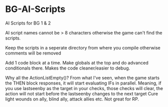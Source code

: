 # BG-AI-Scripts
AI Scripts for BG 1 &amp; 2

AI script names cannot be > 8 characters otherwise the game can't find the scripts.

Keep the scripts in a seperate directory from where you compile otherwise comments will be removed

Add 1 code block at a time. Make globals at the top and do advanced conditionals there. Makes the code cleaner/easier to debug. 

Why all the ActionListEmpty()? From what I've seen, when the game starts the THEN block responses, it will start evaluating IFs in parallel.
Meaning, if you use lastseenby as the target in your checks, those checks will clear, the action will not start before the lastseenby changes to the next target
Cure light wounds on ally, blind ally, attack allies etc. Not great for RP. 

